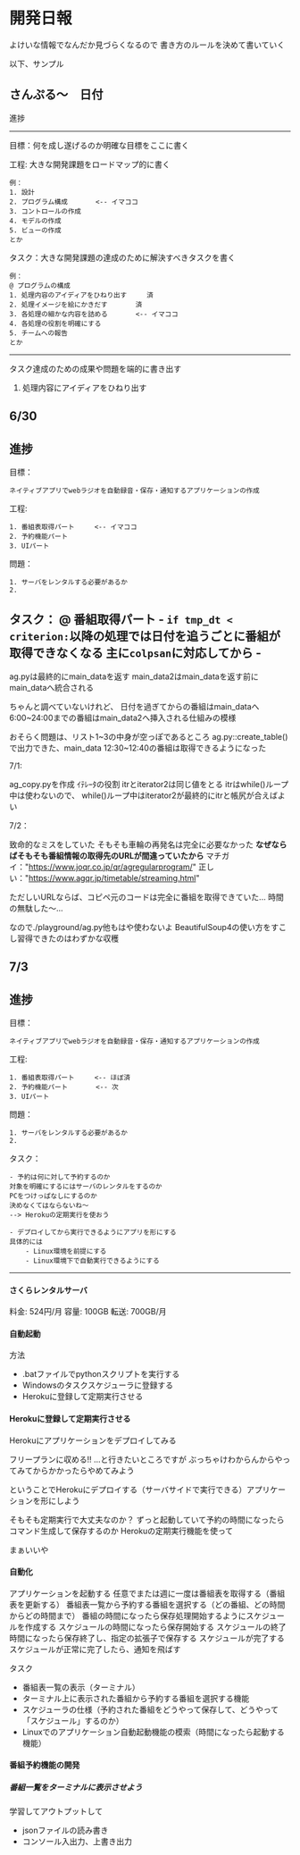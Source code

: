 # 開発日報

よけいな情報でなんだか見づらくなるので
書き方のルールを決めて書いていく

以下、サンプル

## さんぷる～　日付

進捗

------------
目標：何を成し遂げるのか明確な目標をここに書く  


工程: 大きな開発課題をロードマップ的に書く  


    例：
    1. 設計
    2. プログラム構成       <-- イマココ
    3. コントロールの作成
    4. モデルの作成
    5. ビューの作成
    とか
タスク：大きな開発課題の達成のために解決すべきタスクを書く

    例：
    @ プログラムの構成
    1. 処理内容のアイディアをひねり出す     済
    2. 処理イメージを絵にかきだす       済
    3. 各処理の細かな内容を詰める       <-- イマココ
    4. 各処理の役割を明確にする
    5. チームへの報告
    とか

------------

タスク達成のための成果や問題を端的に書き出す

1. 処理内容にアイディアをひねり出す


## 6/30

進捗  
-----------------------------------------------------  
目標：

    ネイティブアプリでwebラジオを自動録音・保存・通知するアプリケーションの作成

工程:

    1. 番組表取得パート     <-- イマココ
    2. 予約機能パート
    3. UIパート


問題：

    1. サーバをレンタルする必要があるか
    2. 

タスク：
    @ 番組取得パート
    - `if tmp_dt < criterion:`以降の処理では日付を追うごとに番組が取得できなくなる 主に`colpsan`に対応してから
    - 
---------------------------------------------------



ag.pyは最終的にmain_dataを返す
main_data2はmain_dataを返す前にmain_dataへ統合される

ちゃんと調べていないけれど、
日付を過ぎてからの番組はmain_dataへ
6:00~24:00までの番組はmain_data2へ挿入される仕組みの模様

おそらく問題は、リスト1~3の中身が空っぽであるところ
ag.py::create_table()で出力できた、main_data
12:30~12:40の番組は取得できるようになった

7/1:

ag_copy.pyを作成
ｲﾃﾚｰﾀの役割
itrとiterator2は同じ値をとる
itrはwhile()ループ中は使わないので、
while()ループ中はiterator2が最終的にitrと帳尻が合えばよい


7/2：

致命的なミスをしていた
そもそも車輪の再発名は完全に必要なかった
**なぜならばそもそも番組情報の取得先のURLが間違っていたから**
マチガイ："https://www.joqr.co.jp/qr/agregularprogram/"
正しい："https://www.agqr.jp/timetable/streaming.html"

ただしいURLならば、コピペ元のコードは完全に番組を取得できていた...
時間の無駄した～...

なので./playground/ag.py他もはや使わないよ
BeautifulSoup4の使い方をすこし習得できたのはわずかな収穫



## 7/3

進捗  
-----------------------------------------------------  
目標：

    ネイティブアプリでwebラジオを自動録音・保存・通知するアプリケーションの作成

工程:

    1. 番組表取得パート     <-- ほぼ済
    2. 予約機能パート       <-- 次
    3. UIパート


問題：

    1. サーバをレンタルする必要があるか
    2. 

タスク：

    - 予約は何に対して予約するのか
    対象を明確にするにはサーバのレンタルをするのか
    PCをつけっぱなしにするのか
    決めなくてはならないね～
    --> Herokuの定期実行を使おう

    - デプロイしてから実行できるようにアプリを形にする
    具体的には
        - Linux環境を前提にする
        - Linux環境下で自動実行できるようにする


---------------------------------------------------

#### さくらレンタルサーバ

料金: 524円/月
容量: 100GB
転送: 700GB/月


#### 自動起動

方法
- .batファイルでpythonスクリプトを実行する
- Windowsのタスクスケジューラに登録する
- Herokuに登録して定期実行させる

#### Herokuに登録して定期実行させる

Herokuにアプリケーションをデプロイしてみる

フリープランに収める!!
...と行きたいところですが
ぶっちゃけわからんからやってみてからかかったらやめてみよう


ということでHerokuにデプロイする（サーバサイドで実行できる）アプリケーションを形にしよう


そもそも定期実行で大丈夫なのか？
ずっと起動していて予約の時間になったらコマンド生成して保存するのか
Herokuの定期実行機能を使って


まぁいいや


#### 自動化

アプリケーションを起動する
任意でまたは週に一度は番組表を取得する（番組表を更新する）
番組表一覧から予約する番組を選択する（どの番組、どの時間からどの時間まで）
番組の時間になったら保存処理開始するようにスケジュールを作成する
スケジュールの時間になったら保存開始する
スケジュールの終了時間になったら保存終了し、指定の拡張子で保存する
スケジュールが完了する
スケジュールが正常に完了したら、通知を飛ばす

タスク
- 番組表一覧の表示（ターミナル）
- ターミナル上に表示された番組から予約する番組を選択する機能
- スケジューラの仕様（予約された番組をどうやって保存して、どうやって「スケジュール」するのか）
- Linuxでのアプリケーション自動起動機能の模索（時間になったら起動する機能）


#### 番組予約機能の開発

##### 番組一覧をターミナルに表示させよう

学習してアウトプットして

- jsonファイルの読み書き
- コンソール入出力、上書き出力

